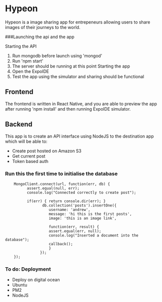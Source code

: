 # Hypeon
Hypeon is a image sharing app for entrepeneurs allowing users to share images of their journeys to the world. 

###Launching the api and the app

Starting the API
1. Run mongodb before launch using 'mongod'
2. Run 'npm start'
3. The server should be running at this point
Starting the app
1. Open the ExpoIDE
2. Test the app using the simulator and sharing should be functional

## Frontend
The frontend is written in React Native, and you are able to preview the app after running 'npm install' and then running ExpoIDE simulator.

## Backend
This app is to create an API interface using NodeJS to the destination app which will be able to:

- Create post hosted on Amazon S3
- Get current post
- Token based auth


### Run this the first time to initialise the database
```
	MongoClient.connect(url, function(err, db) {
		  assert.equal(null, err);
		  console.log("Connected correctly to create post");
		  
		  if(err) { return console.dir(err); }
				 db.collection('posts').insertOne({
				  	username: 'andrew',
				  	message: 'hi this is the first posts',
				  	image: 'this is an image link',

					function(err, result) {
				    assert.equal(err, null);
				    console.log("Inserted a document into the database");
				    callback();
				    }
				});
	});
```

### To do: Deployment
- Deploy on digital ocean
- Ubuntu 
- PM2 
- NodeJS 